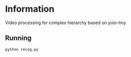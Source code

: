 # Information
Video processing for complex hierarchy based on yolo-tiny

## Running
```
python recog.py
```

